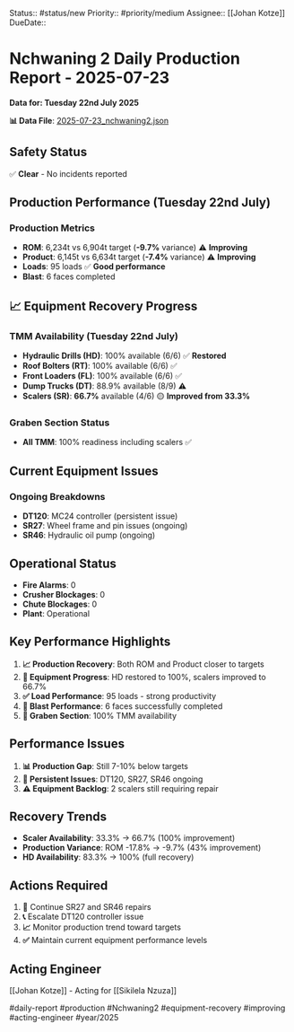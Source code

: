 Status:: #status/new
Priority:: #priority/medium
Assignee:: [[Johan Kotze]]
DueDate::

# Nchwaning 2 Daily Production Report - 2025-07-23
**Data for: Tuesday 22nd July 2025**

**📊 Data File**: [2025-07-23_nchwaning2.json](data/2025-07-23_nchwaning2.json)

## Safety Status
✅ **Clear** - No incidents reported

## Production Performance (Tuesday 22nd July)

### Production Metrics
- **ROM**: 6,234t vs 6,904t target (**-9.7%** variance) ⚠️ **Improving**
- **Product**: 6,145t vs 6,634t target (**-7.4%** variance) ⚠️ **Improving**
- **Loads**: 95 loads ✅ **Good performance**
- **Blast**: 6 faces completed

## 📈 Equipment Recovery Progress

### TMM Availability (Tuesday 22nd July)
- **Hydraulic Drills (HD)**: 100% available (6/6) ✅ **Restored**
- **Roof Bolters (RT)**: 100% available (6/6) ✅
- **Front Loaders (FL)**: 100% available (6/6) ✅
- **Dump Trucks (DT)**: 88.9% available (8/9) ⚠️
- **Scalers (SR)**: **66.7%** available (4/6) 🟡 **Improved from 33.3%**

### Graben Section Status
- **All TMM**: 100% readiness including scalers ✅

## Current Equipment Issues

### Ongoing Breakdowns
- **DT120**: MC24 controller (persistent issue)
- **SR27**: Wheel frame and pin issues (ongoing)
- **SR46**: Hydraulic oil pump (ongoing)

## Operational Status
- **Fire Alarms**: 0
- **Crusher Blockages**: 0
- **Chute Blockages**: 0
- **Plant**: Operational

## Key Performance Highlights
1. **📈 Production Recovery**: Both ROM and Product closer to targets
2. **🔧 Equipment Progress**: HD restored to 100%, scalers improved to 66.7%
3. **✅ Load Performance**: 95 loads - strong productivity
4. **🎯 Blast Performance**: 6 faces successfully completed
5. **💪 Graben Section**: 100% TMM availability

## Performance Issues
1. **📊 Production Gap**: Still 7-10% below targets
2. **🔧 Persistent Issues**: DT120, SR27, SR46 ongoing
3. **⚠️ Equipment Backlog**: 2 scalers still requiring repair

## Recovery Trends
- **Scaler Availability**: 33.3% → 66.7% (100% improvement)
- **Production Variance**: ROM -17.8% → -9.7% (43% improvement)
- **HD Availability**: 83.3% → 100% (full recovery)

## Actions Required
1. **🔧** Continue SR27 and SR46 repairs
2. **📞** Escalate DT120 controller issue
3. **📈** Monitor production trend toward targets
4. **✅** Maintain current equipment performance levels

## Acting Engineer
[[Johan Kotze]] - Acting for [[Sikilela Nzuza]]

#daily-report #production #Nchwaning2 #equipment-recovery #improving #acting-engineer #year/2025